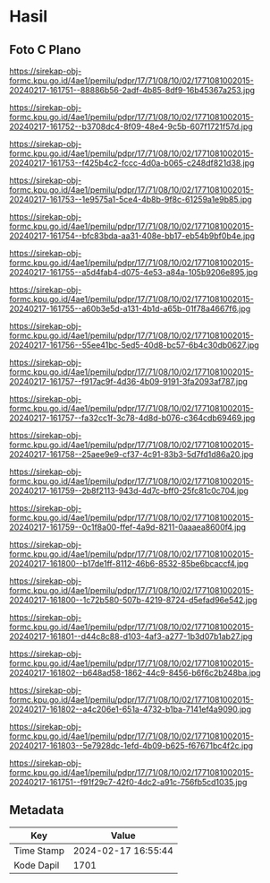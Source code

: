 # Hasil

## Foto C Plano

https://sirekap-obj-formc.kpu.go.id/4ae1/pemilu/pdpr/17/71/08/10/02/1771081002015-20240217-161751--88886b56-2adf-4b85-8df9-16b45367a253.jpg

https://sirekap-obj-formc.kpu.go.id/4ae1/pemilu/pdpr/17/71/08/10/02/1771081002015-20240217-161752--b3708dc4-8f09-48e4-9c5b-607f1721f57d.jpg

https://sirekap-obj-formc.kpu.go.id/4ae1/pemilu/pdpr/17/71/08/10/02/1771081002015-20240217-161753--f425b4c2-fccc-4d0a-b065-c248df821d38.jpg

https://sirekap-obj-formc.kpu.go.id/4ae1/pemilu/pdpr/17/71/08/10/02/1771081002015-20240217-161753--1e9575a1-5ce4-4b8b-9f8c-61259a1e9b85.jpg

https://sirekap-obj-formc.kpu.go.id/4ae1/pemilu/pdpr/17/71/08/10/02/1771081002015-20240217-161754--bfc83bda-aa31-408e-bb17-eb54b9bf0b4e.jpg

https://sirekap-obj-formc.kpu.go.id/4ae1/pemilu/pdpr/17/71/08/10/02/1771081002015-20240217-161755--a5d4fab4-d075-4e53-a84a-105b9206e895.jpg

https://sirekap-obj-formc.kpu.go.id/4ae1/pemilu/pdpr/17/71/08/10/02/1771081002015-20240217-161755--a60b3e5d-a131-4b1d-a65b-01f78a4667f6.jpg

https://sirekap-obj-formc.kpu.go.id/4ae1/pemilu/pdpr/17/71/08/10/02/1771081002015-20240217-161756--55ee41bc-5ed5-40d8-bc57-6b4c30db0627.jpg

https://sirekap-obj-formc.kpu.go.id/4ae1/pemilu/pdpr/17/71/08/10/02/1771081002015-20240217-161757--f917ac9f-4d36-4b09-9191-3fa2093af787.jpg

https://sirekap-obj-formc.kpu.go.id/4ae1/pemilu/pdpr/17/71/08/10/02/1771081002015-20240217-161757--fa32cc1f-3c78-4d8d-b076-c364cdb69469.jpg

https://sirekap-obj-formc.kpu.go.id/4ae1/pemilu/pdpr/17/71/08/10/02/1771081002015-20240217-161758--25aee9e9-cf37-4c91-83b3-5d7fd1d86a20.jpg

https://sirekap-obj-formc.kpu.go.id/4ae1/pemilu/pdpr/17/71/08/10/02/1771081002015-20240217-161759--2b8f2113-943d-4d7c-bff0-25fc81c0c704.jpg

https://sirekap-obj-formc.kpu.go.id/4ae1/pemilu/pdpr/17/71/08/10/02/1771081002015-20240217-161759--0c1f8a00-ffef-4a9d-8211-0aaaea8600f4.jpg

https://sirekap-obj-formc.kpu.go.id/4ae1/pemilu/pdpr/17/71/08/10/02/1771081002015-20240217-161800--b17de1ff-8112-46b6-8532-85be6bcaccf4.jpg

https://sirekap-obj-formc.kpu.go.id/4ae1/pemilu/pdpr/17/71/08/10/02/1771081002015-20240217-161800--1c72b580-507b-4219-8724-d5efad96e542.jpg

https://sirekap-obj-formc.kpu.go.id/4ae1/pemilu/pdpr/17/71/08/10/02/1771081002015-20240217-161801--d44c8c88-d103-4af3-a277-1b3d07b1ab27.jpg

https://sirekap-obj-formc.kpu.go.id/4ae1/pemilu/pdpr/17/71/08/10/02/1771081002015-20240217-161802--b648ad58-1862-44c9-8456-b6f6c2b248ba.jpg

https://sirekap-obj-formc.kpu.go.id/4ae1/pemilu/pdpr/17/71/08/10/02/1771081002015-20240217-161802--a4c206e1-651a-4732-b1ba-7141ef4a9090.jpg

https://sirekap-obj-formc.kpu.go.id/4ae1/pemilu/pdpr/17/71/08/10/02/1771081002015-20240217-161803--5e7928dc-1efd-4b09-b625-f67671bc4f2c.jpg

https://sirekap-obj-formc.kpu.go.id/4ae1/pemilu/pdpr/17/71/08/10/02/1771081002015-20240217-161751--f91f29c7-42f0-4dc2-a91c-756fb5cd1035.jpg


## Metadata

| Key        | Value               |
| ---------- | ------------------- |
| Time Stamp | 2024-02-17 16:55:44 |
| Kode Dapil | 1701                |



